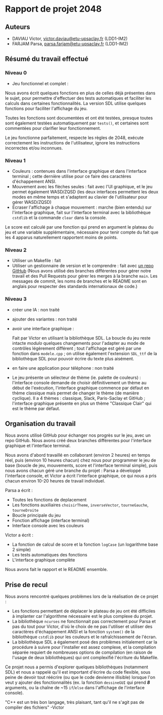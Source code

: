 # Rapport de projet 2048

## Auteurs

- DAVIAU Victor, victor.daviau@etu-upsaclay.fr (LDD1-IM2)
- FARJAM Parsa, parsa.farjam@etu-upsaclay.fr (LDD1-IM2)


## Résumé du travail effectué

### Niveau 0
- Jeu fonctionnel et complet :

Nous avons écrit quelques fonctions en plus de celles déjà présentes dans le sujet, pour permettre d'effectuer des tests automatiques et faciliter les calculs dans certaines fonctionnalités. La version SDL utilise quelques fonctions pour faciliter l'affichage du jeu.

Toutes les fonctions sont documentées et ont été testées, presque toutes sont également testées automatiquement par ``tests()``, et certaines sont commentées pour clarifier leur fonctionnement.

Le jeu fonctionne parfaitement, respecte les règles de 2048, exécute correctement les instructions de l'utilisateur, ignore les instructions incorrectes et/ou inconnues.

### Niveau 1
- Couleurs : contenues dans l'interface graphique et dans l'interface terminal ; cette dernière utilise pour ce faire des caractères d'échappement ANSI.
- Mouvement avec les flèches seules : fait avec l'UI graphique, et le jeu permet également WASD/ZQSD (les deux interfaces permettent les deux modes en même temps et s'adaptent au clavier de l'utilisateur pour gérer WASD/ZQSD)
- Ecraser l'affichage à chaque mouvement : marche (bien entendu) sur l'interface graphique, fait sur l'interface terminal avec la bibliothèque `cstdlib` et la commande ```clear``` dans la console. 

Le score est calculé par une fonction qui prend en argument le plateau du jeu et une variable supplémentaire, nécessaire pour tenir compte du fait que les 4 apparus naturellement rapportent moins de points.

### Niveau 2
- Utiliser un Makefile : fait
- Utiliser un gestionnaire de version et le comprendre : fait avec [un repo GitHub](https://github.com/VDSurChauffe/Projet-Info111-2048/) (Nous avons utilisé des branches différentes pour gérer notre travail et des Pull Requests pour gérer les merges à la branche ```main```. Les messages de commit, les noms de branches et le README sont en anglais pour respecter des standards internationaux de code.)

### Niveau 3
- créer une IA : non traité
- ajouter des variantes : non traité
- avoir une interface graphique :

    Fait par Victor en utilisant la bibliothèque SDL. La boucle du jeu reste intacte *modulo* quelques changements pour l'adapter au mode de contrôles légèrement différent ; tout l'affichage est géré par une fonction dans `modele.cpp` ; on utilise également l'extension `SDL_ttf` de la bibliothèque SDL pour pouvoir écrire du texte plus aisément.
- en faire une application pour téléphone : non traité
- Le jeu présente un sélecteur de thème (ie. palette de couleurs) : l'interface console demande de choisir définitivement un thème au début de l'exécution, l'interface graphique commence par défaut en thème classique mais permet de changer le thème (de manière cyclique). Il a 4 thèmes : classique, Slack, Paris-Saclay et GitHub ; l'interface graphique présente en plus un thème "Classique Clair" qui est le thème par défaut.

## Organisation du travail

Nous avons utilisé GitHub pour échanger nos progrès sur le jeu, avec un repo GitHub. Nous avons créé deux branches différentes pour l'interface graphique et l'interface terminal.

Nous avons d'abord travaillé en collaborant (environ 2 heures) en temps réel, puis (environ 10 heures chacun) chez nous pour programmer le jeu de base (boucle de jeu, mouvements, score et l'interface terminal simple), puis nous avons chacun géré une branche du projet : Parsa a développé l'interface console, et Victor a écrit l'interface graphique, ce qui nous a pris chacun environ 10-20 heures de travail individuel.

Parsa a écrit :
- Toutes les fonctions de deplacement
- Les fonctions auxiliaires `choisirTheme`, `inverseVector`, `tourneGauche`, `tourneDroite`
- Boucle principale du jeu
- Fonction affichage (interface terminal)
- Interface console avec les couleurs 

Victor a écrit :
- La fonction de calcul de score et la fonction `logCase` (un logarithme base 2 simple)
- Les tests automatiques des fonctions
- L'interface graphique complète

Nous avons fait le rapport et le README ensemble.

## Prise de recul

Nous avons rencontré quelques problèmes lors de la réalisation de ce projet :
- Les fonctions permettant de déplacer le plateau de jeu ont été difficiles à implanter car l'algorithme nécessaire est le plus complexe du projet.
- La bibliothèque `ncurses` ne fonctionnait pas correctement pour Parsa et pas du tout pour Victor, d'où le choix de ne pas l'utiliser et utiliser des caractères d'échappement ANSI et la fonction `system()` de la bibliothèque `cstdlib` pour les couleurs et le rafraîchissement de l'écran.
- La bibliothèque SDL a également posé des problèmes initialement car la procédure à suivre pour l'installer est assez complexe, et la compilation séparée requiert de nombreuses options de compilation (en raison de l'usage de deux bibliothèques) qui ont complexifié l'écriture du Makefile.

Ce projet nous a permis d'explorer quelques bibliothèques (notamment SDL) et nous a rappelé qu'il est important d'écrire du code flexible, sous peine de devoir tout réécrire (ou que le code devienne illisible) lorsque l'on veut y ajouter des fonctionnalités (ex. la fonction `dessineGUI` qui prend ***8*** arguments, ou la chaîne de ~15 `if`/`else` dans l'affichage de l'interface console).

"C++ est un très bon langage, très plaisant, tant qu'il ne s'agit pas de compiler des fichiers" -Victor
